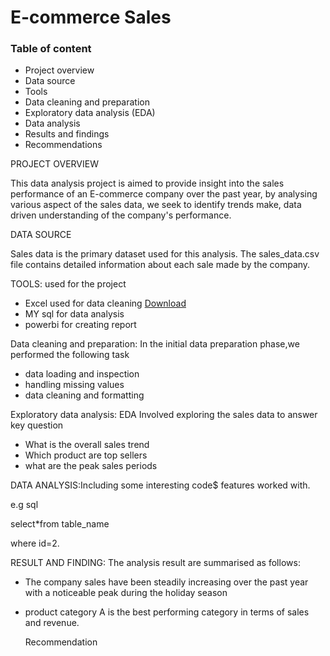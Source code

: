 # E-commerce Sales
### Table of content
* Project overview
* Data source
* Tools
* Data cleaning and preparation
* Exploratory data analysis (EDA)
* Data analysis
* Results and findings
* Recommendations
  
PROJECT OVERVIEW

This data analysis project is aimed to provide insight into the sales performance of an E-commerce company over the past year, by analysing various aspect of the sales data, we seek to identify trends make, data driven understanding of the company's performance.

DATA SOURCE

Sales data is the primary dataset used for this analysis. The sales_data.csv file contains detailed information about each sale made by the company.

TOOLS: used for the project

 * Excel used for data cleaning [Download](https://microsoft.com)
 * MY sql for data analysis
 * powerbi for creating report

Data cleaning and preparation: In the initial data preparation phase,we performed  the following task

  * data  loading and inspection
  * handling missing values
  * data cleaning and formatting

Exploratory data analysis: EDA Involved exploring the sales data to answer key question

  * What is the overall sales trend
  * Which product are top sellers
  * what are the peak sales periods

DATA ANALYSIS:Including some interesting code$ features worked with.

e.g sql

 select*from table_name

 where id=2.

RESULT AND FINDING:  The analysis result are summarised as follows:

 * The company sales have been steadily increasing over the past year with a noticeable peak during the holiday season
 * product category A is the best performing category in terms of sales and revenue.

   Recommendation
      


